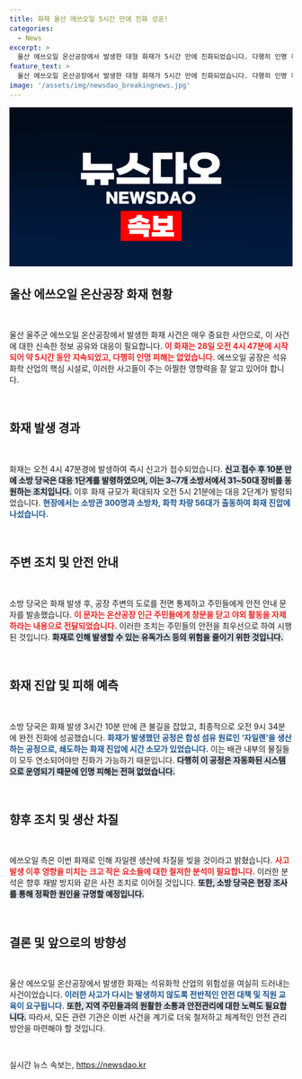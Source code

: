 ```yaml
---
title: 화재 울산 에쓰오일 5시간 만에 진화 성공!
categories:
  - News
excerpt: >
  울산 에쓰오일 온산공장에서 발생한 대형 화재가 5시간 만에 진화되었습니다. 다행히 인명 피해는 없지만, 자일렌 생산에 차질이 예상됩니다. 화재 현장에서는 폭발과 연기가 치솟아 긴급 대응이 이뤄졌습니다.
feature_text: >
  울산 에쓰오일 온산공장에서 발생한 대형 화재가 5시간 만에 진화되었습니다. 다행히 인명 피해는 없지만, 자일렌 생산에 차질이 예상됩니다. 화재 현장에서는 폭발과 연기가 치솟아 긴급 대응이 이뤄졌습니다.
image: '/assets/img/newsdao_breakingnews.jpg'
---
```


<p><img src="/assets/img/newsdao_breakingnews.jpg" alt="implanttips 속보" /></p>

<h2 data-ke-size="size26">울산 에쓰오일 온산공장 화재 현황</h2>

<p data-ke-size="size16">&nbsp;</p>

<p>울산 울주군 에쓰오일 온산공장에서 발생한 화재 사건은 매우 중요한 사안으로, 이 사건에 대한 신속한 정보 공유와 대응이 필요합니다. <b><span style="color: #ee2323;">이 화재는 28일 오전 4시 47분에 시작되어 약 5시간 동안 지속되었고, 다행히 인명 피해는 없었습니다.</span></b> 에쓰오일 공장은 석유화학 산업의 핵심 시설로, 이러한 사고들이 주는 아찔한 영향력을 잘 알고 있어야 합니다. </p>

<p data-ke-size="size16">&nbsp;</p>

<h2 data-ke-size="size26">화재 발생 경과</h2>

<p data-ke-size="size16">&nbsp;</p>

<p>화재는 오전 4시 47분경에 발생하여 즉시 신고가 접수되었습니다. <b><span style="background-color: #21538527;">신고 접수 후 10분 만에 소방 당국은 대응 1단계를 발령하였으며, 이는 3~7개 소방서에서 31~50대 장비를 동원하는 조치입니다.</span></b> 이후 화재 규모가 확대되자 오전 5시 21분에는 대응 2단계가 발령되었습니다. <b><span style="color: #1a5490;">현장에서는 소방관 300명과 소방차, 화학 차량 56대가 출동하여 화재 진압에 나섰습니다.</span></b></p>

<p data-ke-size="size16">&nbsp;</p>

<h2 data-ke-size="size26">주변 조치 및 안전 안내</h2>

<p data-ke-size="size16">&nbsp;</p>

<p>소방 당국은 화재 발생 후, 공장 주변의 도로를 전면 통제하고 주민들에게 안전 안내 문자를 발송했습니다. <b><span style="color: #ee2323;">이 문자는 온산공장 인근 주민들에게 창문을 닫고 야외 활동을 자제하라는 내용으로 전달되었습니다.</span></b> 이러한 조치는 주민들의 안전을 최우선으로 하여 시행된 것입니다. <b><span style="background-color: #21538527;">화재로 인해 발생할 수 있는 유독가스 등의 위험을 줄이기 위한 것입니다.</span></b></p>

<p data-ke-size="size16">&nbsp;</p>

<h2 data-ke-size="size26">화재 진압 및 피해 예측</h2>

<p data-ke-size="size16">&nbsp;</p>

<p>소방 당국은 화재 발생 3시간 10분 만에 큰 불길을 잡았고, 최종적으로 오전 9시 34분에 완전 진화에 성공했습니다. <b><span style="color: #1a5490;">화재가 발생했던 공정은 합성 섬유 원료인 ‘자일렌’을 생산하는 공정으로, 쇄도하는 화재 진압에 시간 소모가 있었습니다.</span></b> 이는 배관 내부의 물질들이 모두 연소되어야만 진화가 가능하기 때문입니다. <b><span style="background-color: #21538527;">다행히 이 공정은 자동화된 시스템으로 운영되기 때문에 인명 피해는 전혀 없었습니다.</span></b></p>

<p data-ke-size="size16">&nbsp;</p>

<h2 data-ke-size="size26">향후 조치 및 생산 차질</h2>

<p data-ke-size="size16">&nbsp;</p>

<p>에쓰오일 측은 이번 화재로 인해 자일렌 생산에 차질을 빚을 것이라고 밝혔습니다. <b><span style="color: #ee2323;">사고 발생 이후 영향을 미치는 크고 작은 요소들에 대한 철저한 분석이 필요합니다.</span></b> 이러한 분석은 향후 재발 방지와 같은 사전 조치로 이어질 것입니다. <b><span style="background-color: #21538527;">또한, 소방 당국은 현장 조사를 통해 정확한 원인을 규명할 예정입니다.</span></b></p>

<p data-ke-size="size16">&nbsp;</p>

<h2 data-ke-size="size26">결론 및 앞으로의 방향성</h2>

<p data-ke-size="size16">&nbsp;</p>

<p>울산 에쓰오일 온산공장에서 발생한 화재는 석유화학 산업의 위험성을 여실히 드러내는 사건이었습니다. <b><span style="color: #1a5490;">이러한 사고가 다시는 발생하지 않도록 전반적인 안전 대책 및 직원 교육이 요구됩니다.</span></b> <b><span style="background-color: #21538527;">또한, 지역 주민들과의 원활한 소통과 안전관리에 대한 노력도 필요합니다.</span></b> 따라서, 모든 관련 기관은 이번 사건을 계기로 더욱 철저하고 체계적인 안전 관리 방안을 마련해야 할 것입니다.</p>

<p data-ke-size="size16">&nbsp;</p>
실시간 뉴스 속보는, <a href="https://newsdao.kr" rel="dofollow">https://newsdao.kr</a>


